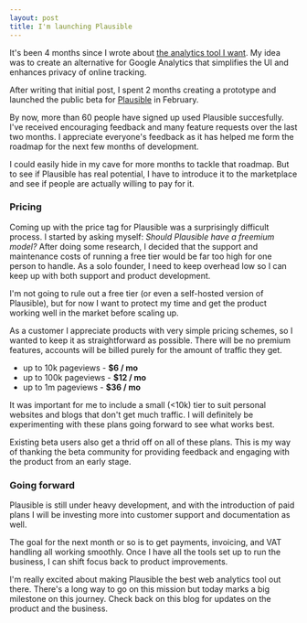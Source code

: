 ```yaml
---
layout: post
title: I'm launching Plausible
---
```


It's been 4 months since I wrote about [the analytics tool I want](http://localhost:4000/blog/the-analytics-tool-i-want). My idea
was to create an alternative for Google Analytics that simplifies the UI and enhances privacy of online tracking.

After writing that initial post, I spent 2 months creating a prototype and launched the public beta for [Plausible](https://plausible.io) in February.

By now, more than 60 people have signed up used Plausible succesfully. I've received encouraging feedback and many
feature requests over the last two months. I appreciate everyone's feedback as it has helped me form the roadmap
for the next few months of development.

I could easily hide in my cave for more months to tackle that roadmap. But to see if Plausible has real potential, I have to introduce it to the marketplace and see if people are actually willing to pay for it.

### Pricing

Coming up with the price tag for Plausible was a surprisingly difficult process.
I started by asking myself: *Should Plausible have a freemium model?*
After doing some research, I decided that the support and maintenance costs of running a free tier would be far too high for one person to handle. As a solo founder, I need to keep overhead low so I can keep up with both support and product development.

I'm not going to rule out a free tier (or even a self-hosted version of Plausible), but for now I want to protect my time and get the
product working well in the market before scaling up.

As a customer I appreciate products with very simple pricing schemes, so I wanted to keep it as straightforward as possible. There will be no premium features, accounts will be billed purely for the amount of traffic they get.

* up to 10k pageviews - **$6 / mo**
* up to 100k pageviews - **$12 / mo**
* up to 1m pageviews - **$36 / mo**

It was important for me to include a small (<10k) tier to suit personal websites and blogs that don't get much traffic.
I will definitely be experimenting with these plans going forward to see what works best.

Existing beta users also get a thrid off on all of these plans. This is my way of thanking the beta community for providing feedback
and engaging with the product from an early stage.

### Going forward

Plausible is still under heavy development,
and with the introduction of paid plans I will be investing more into customer support and documentation as well.

The goal for the next month or so is to get payments, invoicing, and VAT handling all working smoothly. Once I have all the tools
set up to run the business, I can shift focus back to product improvements.

I'm really excited about making Plausible the best web analytics tool out there. There's a long way to go on this mission but today
marks a big milestone on this journey. Check back on this blog for updates on the product and the business.
